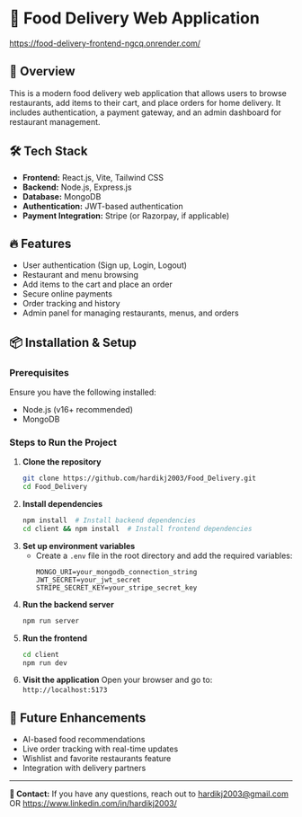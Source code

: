 # 🍔 Food Delivery Web Application
https://food-delivery-frontend-ngcq.onrender.com/

## 🚀 Overview
This is a modern food delivery web application that allows users to browse restaurants, add items to their cart, and place orders for home delivery. It includes authentication, a payment gateway, and an admin dashboard for restaurant management.

## 🛠️ Tech Stack
- **Frontend:** React.js, Vite, Tailwind CSS
- **Backend:** Node.js, Express.js
- **Database:** MongoDB
- **Authentication:** JWT-based authentication
- **Payment Integration:** Stripe (or Razorpay, if applicable)

## 🔥 Features
- User authentication (Sign up, Login, Logout)
- Restaurant and menu browsing
- Add items to the cart and place an order
- Secure online payments
- Order tracking and history
- Admin panel for managing restaurants, menus, and orders

## 📦 Installation & Setup
### Prerequisites
Ensure you have the following installed:
- Node.js (v16+ recommended)
- MongoDB

### Steps to Run the Project
1. **Clone the repository**
   ```bash
   git clone https://github.com/hardikj2003/Food_Delivery.git
   cd Food_Delivery
   ```
2. **Install dependencies**
   ```bash
   npm install  # Install backend dependencies
   cd client && npm install  # Install frontend dependencies
   ```
3. **Set up environment variables**
   - Create a `.env` file in the root directory and add the required variables:
     ```env
     MONGO_URI=your_mongodb_connection_string
     JWT_SECRET=your_jwt_secret
     STRIPE_SECRET_KEY=your_stripe_secret_key
     ```
4. **Run the backend server**
   ```bash
   npm run server
   ```
5. **Run the frontend**
   ```bash
   cd client
   npm run dev
   ```
6. **Visit the application**
   Open your browser and go to: `http://localhost:5173`

## 🎯 Future Enhancements
- AI-based food recommendations
- Live order tracking with real-time updates
- Wishlist and favorite restaurants feature
- Integration with delivery partners

---
**📧 Contact:** If you have any questions, reach out to hardikj2003@gmail.com  OR  https://www.linkedin.com/in/hardikj2003/
